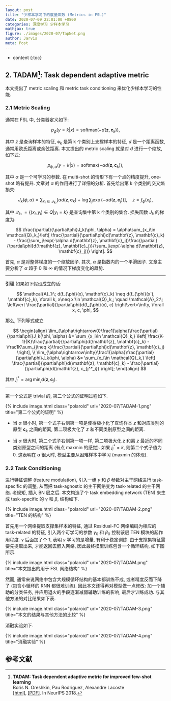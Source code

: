 ```yaml
---
layout: post
title: "少样本学习中的度量函数 (Metrics in FSL)"
date: 2020-07-09 22:01:00 +0800
categories: 深度学习 少样本学习
mathjax: true
figure: ./images/2020-07/TapNet.png
author: Jarvis
meta: Post
---
```


* content
{:toc}




## 2. TADAM[^1]: Task dependent adaptive metric

本文提出了 metric scaling 和 metric task conditioning 来优化少样本学习的性能.

### 2.1 Metric Scaling

通常在 FSL 中, 分类器定义如下:

$$
p_{\phi}(y=k\vert x) = \text{softmax}(-d(\mathbf{z}, \mathbf{c}_k)),
$$

其中 $z$ 是查询样本的特征, $\mathbf{c}_k$ 是第 k 个类别上支撑样本的特征, $d$ 是一个距离函数, 通常用欧氏距离或余弦距离. 本文提出的 metric scaling 就是对 $d$ 进行一个缩放, 如下式:

$$
p_{\phi, \alpha}(y=k\vert x) = \text{softmax}(-\alpha d(\mathbf{z}, \mathbf{c}_k)),
$$

其中 $\alpha$ 是一个可学习的参数. 在 multi-shot 的情形下有一个点的精度提升, one-shot 略有提升. 文章对 $\alpha$ 的作用进行了详细的分析. 首先给出第 k 个类别的交叉熵损失:

$$
J_k(\phi, \alpha) = \sum_{x_i\in \mathcal{Q}_k,} \left[ \alpha d(\mathbf{z}, \mathbf{c}_k) + \log\sum_j\exp(-\alpha d(\mathbf{z}, \mathbf{c}_j)) \right], \quad z=f_{\phi}(x_i),
$$

其中 $\mathcal{Q}_k,=\{ (x_i, y_i)\in Q \vert y_i=k \}$ 是查询集中第 k 个类别的集合. 损失函数 $J_k$ 的梯度为:

$$
\frac{\partial}{\partial\phi}J_k(\phi, \alpha) = \alpha\sum_{x_i\in \mathcal{Q}_k,}\left[ \frac{\partial}{\partial\phi}d(\mathbf{z}, \mathbf{c}_k) - \frac{\sum_j\exp(-\alpha d(\mathbf{z}, \mathbf{c}_j))\frac{\partial}{\partial\phi}d(\mathbf{z}, \mathbf{c}_j)}{\sum_j\exp(-\alpha d(\mathbf{z}, \mathbf{c}_j))} \right].
$$

首先, $\alpha$ 是对整体梯度的一个缩放因子. 其次, $\alpha$ 是指数内的一个平滑因子. 文章主要分析了 $\alpha$ 趋于 $0$ 和 $\infty$ 的情况下梯度变化的趋势.

---
**引理** 如果如下假设成立的话:

$$
\mathcal{A}_1:\; d(f_{\phi}(x), \mathbf{c}_k) \neq d(f_{\phi}(x'), \mathbf{c}_k), \forall k, x\neq x'\in \mathcal{Q}_k,; \quad \mathcal{A}_2:\; \left\vert \frac{\partial}{\partial\phi}d(f_{\phi}(x), c) \right\vert<\infty, \forall x, c, \phi,
$$

那么, 下列等式成立

$$
\begin{align}
\lim_{\alpha\rightarrow0}\frac1{\alpha}\frac{\partial}{\partial\phi}J_k(\phi, \alpha) &= \sum_{x_i\in \mathcal{Q}_k,} \left[ \frac{K-1}{K}\frac{\partial}{\partial\phi}d(\mathbf{z}, \mathbf{c}_k) - \frac1K\sum_{j\neq k}\frac{\partial}{\partial\phi}d(\mathbf{z}, \mathbf{c}_j) \right], \\
\lim_{\alpha\rightarrow\infty}\frac1{\alpha}\frac{\partial}{\partial\phi}J_k(\phi, \alpha) &= \sum_{x_i\in \mathcal{Q}_k,} \left[ \frac{\partial}{\partial\phi}d(\mathbf{z}, \mathbf{c}_k) - \frac{\partial}{\partial\phi}d(\mathbf{z}, c_{j^*_i}) \right];
\end{align}
$$

其中 $j^*_i=\arg\min_j d(\mathbf{z}, \mathbf{c}_j)$.

---

第一个公式是 trivial 的, 第二个公式的证明过程如下.

{% include image.html class="polaroid" url="2020-07/TADAM-1.png" title="第二个公式的证明" %}

* 当 $\alpha$ 很小时, 第一个式子右侧第一项是使得极小化了查询样本 $z$ 和对应类别的原型 $\mathbf{c}_k$ 之间的距离, 第二项极大化了 $z$ 和不同类别原型之间的距离.

* 当 $\alpha$ 很大时, 第二个式子右侧第一项一样, 第二项极大化 $z$ 和离 $z$ 最近的不同类别原型之间的距离 (有点 maxmin 的感觉). 如果 $j^*_i=k$, 则第二个式子值为 0. 这表明在 $\alpha$ 很大时, 模型主要从困难样本中学习 (maxmin 的体现). 

### 2.2 Task Conditioning

进行特征调整 (feature modulation), 引入一组 $\gamma$ 和 $\beta$ 参数对主干网络进行 task-specific 的调整, 从而把 task-agnostic 的主干网络变为 task-related 的主干网络. 老规矩, 插入 BN 层之后. 本文构造了个 task embedding network (TEN) 来生成 task-specific 的 $\gamma$ 和 $\beta$, 结构如下.

{% include image.html class="polaroid" url="2020-07/TADAM-2.png" title="TEN 的结构" %}

首先用一个网络提取支撑集样本的特征, 通过 Residual-FC 网络编码为相应的 task-related 的特征, 引入两个可学习的参数 $\gamma_0$ 和 $\beta_0$ 控制该层 TEN 模块的起作用程度. $\gamma$ 后面加了个 1, 表明 $\gamma$ 学习的是增量, 有利于稳定训练. 由于支撑集特征需要先提取出来, 才能返回去嵌入网络, 因此最终模型训练包含一个循环结构, 如下图所示.

{% include image.html class="polaroid" url="2020-07/TADAM.png" title="本文提出的用于 FSL 网络结构" %}

然而, 通常来说网络中包含大规模循环结构的基本都训练不成, 或者精度反而下降了 (包含小循环的 RNN 都很难训练). 因此本文还得再对模型做一点修改: 加一个辅助的分类任务, 并应用退火的手段逐渐减弱辅助训练的影响, 最后才训练成功. 与其他方法的对比结果如下表.

{% include image.html class="polaroid" url="2020-07/TADAM-3.png" title="本文的结果与其他方法的比较" %}

消融实验如下.

{% include image.html class="polaroid" url="2020-07/TADAM-4.png" title="消融实验" %}


## 参考文献

[^1]:
    **TADAM: Task dependent adaptive metric for improved few-shot learning**<br />
    Boris N. Oreshkin, Pau Rodriguez, Alexandre Lacoste <br />
    [[html]](http://papers.nips.cc/paper/7352-tadam-task-dependent-adaptive-metric-for-improved-few-shot-learning), [[PDF]](http://papers.nips.cc/paper/7352-tadam-task-dependent-adaptive-metric-for-improved-few-shot-learning.pdf). In NeurIPS 2018.
